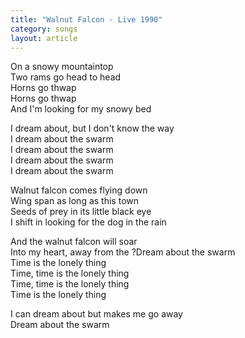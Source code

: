```yaml
---
title: "Walnut Falcon - Live 1990"
category: songs
layout: article
---
```


On a snowy mountaintop  
Two rams go head to head  
Horns go thwap  
Horns go thwap  
And I'm looking for my snowy bed

I dream about, but I don't know the way  
I dream about the swarm  
I dream about the swarm  
I dream about the swarm  
I dream about the swarm

Walnut falcon comes flying down  
Wing span as long as this town  
Seeds of prey in its little black eye  
I shift in looking for the dog in the rain

And the walnut falcon will soar  
Into my heart, away from the ?Dream about the swarm  
Time is the lonely thing  
Time, time is the lonely thing  
Time, time is the lonely thing  
Time is the lonely thing

I can dream about but makes me go away  
Dream about the swarm
